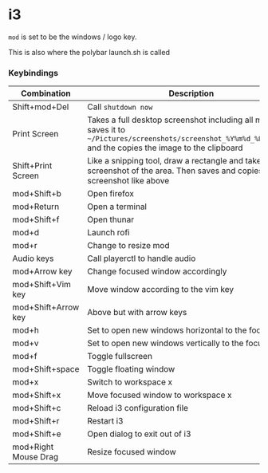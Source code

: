 # i3

`mod` is set to be the windows / logo key.

This is also where the polybar launch.sh is called

### Keybindings

| Combination | Description |
| ----------- | ----------- |
| Shift+mod+Del | Call `shutdown now` |
| Print Screen | Takes a full desktop screenshot including all monitor, saves it to `~/Pictures/screenshots/screenshot_%Y%m%d_%H%M%S.png` and the copies the image to the clipboard |
| Shift+Print Screen | Like a snipping tool, draw a rectangle and take a screenshot of the area. Then saves and copies the screenshot like above |
| mod+Shift+b | Open firefox |
| mod+Return | Open a terminal |
| mod+Shift+f | Open thunar |
| mod+d | Launch rofi |
| mod+r | Change to resize mod |
| Audio keys | Call playerctl to handle audio |
| mod+Arrow key | Change focused window accordingly |
| mod+Shift+Vim key | Move window according to the vim key |
| mod+Shift+Arrow key | Above but with arrow keys |
| mod+h | Set to open new windows horizontal to the focused |
| mod+v | Set to open new windows vertically to the focused |
| mod+f | Toggle fullscreen |
| mod+Shift+space | Toggle floating window |
| mod+x | Switch to workspace x |
| mod+Shift+x | Move focused window to workspace x |
| mod+Shift+c | Reload i3 configuration file |
| mod+Shift+r | Restart i3 |
| mod+Shift+e | Open dialog to exit out of i3 |
| mod+Right Mouse Drag | Resize focused window |
